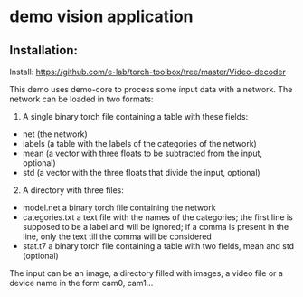 # demo vision application


## Installation:
Install:
https://github.com/e-lab/torch-toolbox/tree/master/Video-decoder

This demo uses demo-core to process some input data with a network.
The network can be loaded in two formats:

1) A single binary torch file containing a table with these fields:

- net (the network)
- labels (a table with the labels of the categories of the network)
- mean (a vector with three floats to be subtracted from the input, optional)
- std (a vector with the three floats that divide the input, optional)

2) A directory with three files:

- model.net a binary torch file containing the network
- categories.txt a text file with the names of the categories; the first line
is supposed to be a label and will be ignored; if a comma is present in the line,
only the text till the comma will be considered
- stat.t7 a binary torch file containing a table with two fields, mean and std (optional)

The input can be an image, a directory filled with images, a video file or a device
name in the form cam0, cam1...

